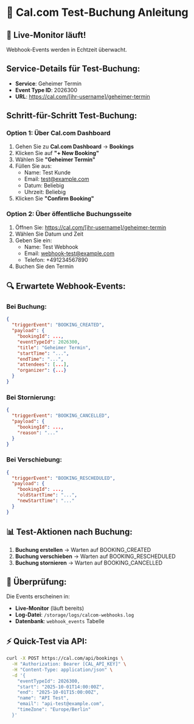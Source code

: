 # 📅 Cal.com Test-Buchung Anleitung

## 🔴 Live-Monitor läuft!
Webhook-Events werden in Echtzeit überwacht.

## Service-Details für Test-Buchung:
- **Service**: Geheimer Termin
- **Event Type ID**: 2026300
- **URL**: https://cal.com/[ihr-username]/geheimer-termin

## Schritt-für-Schritt Test-Buchung:

### Option 1: Über Cal.com Dashboard
1. Gehen Sie zu **Cal.com Dashboard** → **Bookings**
2. Klicken Sie auf **"+ New Booking"**
3. Wählen Sie **"Geheimer Termin"**
4. Füllen Sie aus:
   - Name: Test Kunde
   - Email: test@example.com
   - Datum: Beliebig
   - Uhrzeit: Beliebig
5. Klicken Sie **"Confirm Booking"**

### Option 2: Über öffentliche Buchungsseite
1. Öffnen Sie: https://cal.com/[ihr-username]/geheimer-termin
2. Wählen Sie Datum und Zeit
3. Geben Sie ein:
   - Name: Test Webhook
   - Email: webhook-test@example.com
   - Telefon: +491234567890
4. Buchen Sie den Termin

## 🔍 Erwartete Webhook-Events:

### Bei Buchung:
```json
{
  "triggerEvent": "BOOKING_CREATED",
  "payload": {
    "bookingId": ...,
    "eventTypeId": 2026300,
    "title": "Geheimer Termin",
    "startTime": "...",
    "endTime": "...",
    "attendees": [...],
    "organizer": {...}
  }
}
```

### Bei Stornierung:
```json
{
  "triggerEvent": "BOOKING_CANCELLED",
  "payload": {
    "bookingId": ...,
    "reason": "..."
  }
}
```

### Bei Verschiebung:
```json
{
  "triggerEvent": "BOOKING_RESCHEDULED",
  "payload": {
    "bookingId": ...,
    "oldStartTime": "...",
    "newStartTime": "..."
  }
}
```

## 📊 Test-Aktionen nach Buchung:

1. **Buchung erstellen** → Warten auf BOOKING_CREATED
2. **Buchung verschieben** → Warten auf BOOKING_RESCHEDULED
3. **Buchung stornieren** → Warten auf BOOKING_CANCELLED

## 🎯 Überprüfung:

Die Events erscheinen in:
- **Live-Monitor** (läuft bereits)
- **Log-Datei**: `/storage/logs/calcom-webhooks.log`
- **Datenbank**: `webhook_events` Tabelle

## ⚡ Quick-Test via API:

```bash
curl -X POST https://cal.com/api/bookings \
  -H "Authorization: Bearer [CAL_API_KEY]" \
  -H "Content-Type: application/json" \
  -d '{
    "eventTypeId": 2026300,
    "start": "2025-10-01T14:00:00Z",
    "end": "2025-10-01T15:00:00Z",
    "name": "API Test",
    "email": "api-test@example.com",
    "timeZone": "Europe/Berlin"
  }'
```